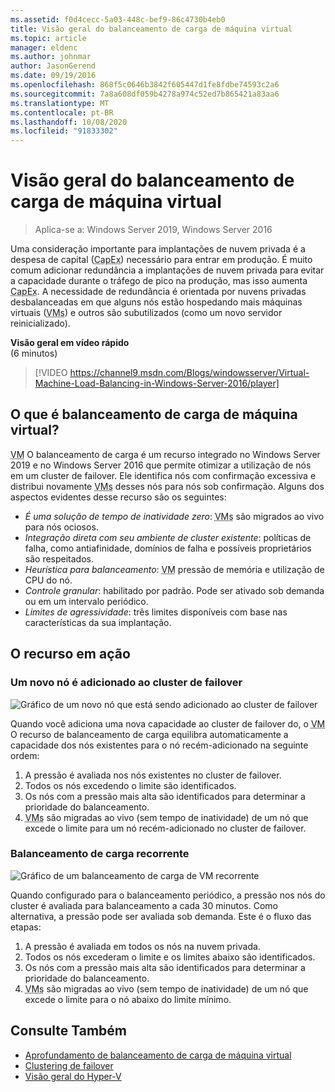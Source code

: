 ```yaml
---
ms.assetid: f0d4cecc-5a03-448c-bef9-86c4730b4eb0
title: Visão geral do balanceamento de carga de máquina virtual
ms.topic: article
manager: eldenc
ms.author: johnmar
author: JasonGerend
ms.date: 09/19/2016
ms.openlocfilehash: 868f5c0646b3842f605447d1fe8fdbe74593c2a6
ms.sourcegitcommit: 7a8a608df059b4278a974c52ed7b865421a83aa6
ms.translationtype: MT
ms.contentlocale: pt-BR
ms.lasthandoff: 10/08/2020
ms.locfileid: "91833302"
---
```

# <a name="virtual-machine-load-balancing-overview"></a>Visão geral do balanceamento de carga de máquina virtual

> Aplica-se a: Windows Server 2019, Windows Server 2016

Uma consideração importante para implantações de nuvem privada é a despesa de capital (<abbr title="despesas de capital">CapEx</abbr>) necessário para entrar em produção. É muito comum adicionar redundância a implantações de nuvem privada para evitar a capacidade durante o tráfego de pico na produção, mas isso aumenta <abbr title="despesas de capital">CapEx</abbr>. A necessidade de redundância é orientada por nuvens privadas desbalanceadas em que alguns nós estão hospedando mais máquinas virtuais (<abbr title="Máquinas virtuais">VMs</abbr>) e outros são subutilizados (como um novo servidor reinicializado).

<strong>Visão geral em vídeo rápido</strong><br>(6 minutos)<br>
> [!VIDEO https://channel9.msdn.com/Blogs/windowsserver/Virtual-Machine-Load-Balancing-in-Windows-Server-2016/player]

## <a name="what-is-virtual-machine-load-balancing"></a><a id="what-is-vm-load-balancing"></a>O que é balanceamento de carga de máquina virtual?
<abbr title="Máquina virtual">VM</abbr> O balanceamento de carga é um recurso integrado no Windows Server 2019 e no Windows Server 2016 que permite otimizar a utilização de nós em um cluster de failover. Ele identifica nós com confirmação excessiva e distribui novamente <abbr title="Máquinas virtuais">VMs</abbr> desses nós para nós sob confirmação. Alguns dos aspectos evidentes desse recurso são os seguintes:

* *É uma solução de tempo de inatividade zero*: <abbr title="Máquinas virtuais">VMs</abbr> são migrados ao vivo para nós ociosos.
* *Integração direta com seu ambiente de cluster existente*: políticas de falha, como antiafinidade, domínios de falha e possíveis proprietários são respeitados.
* *Heurística para balanceamento*: <abbr title="Máquina virtual">VM</abbr> pressão de memória e utilização de CPU do nó.
* *Controle granular*: habilitado por padrão. Pode ser ativado sob demanda ou em um intervalo periódico.
* *Limites de agressividade*: três limites disponíveis com base nas características da sua implantação.

## <a name="the-feature-in-action"></a><a id="feature-in-action"></a>O recurso em ação
### <a name="a-new-node-is-added-to-your-failover-cluster"></a><a id="new-node-added"></a>Um novo nó é adicionado ao cluster de failover
![Gráfico de um novo nó que está sendo adicionado ao cluster de failover](media/vm-load-balancing/overview-VM-load-balancing-1.png)

Quando você adiciona uma nova capacidade ao cluster de failover do, o <abbr title="Máquina virtual">VM</abbr> O recurso de balanceamento de carga equilibra automaticamente a capacidade dos nós existentes para o nó recém-adicionado na seguinte ordem:

1. A pressão é avaliada nos nós existentes no cluster de failover.
2. Todos os nós excedendo o limite são identificados.
3. Os nós com a pressão mais alta são identificados para determinar a prioridade do balanceamento.
4. <abbr title="Máquinas virtuais">VMs</abbr> são migradas ao vivo (sem tempo de inatividade) de um nó que excede o limite para um nó recém-adicionado no cluster de failover.

### <a name="recurring-load-balancing"></a><a id="recurring-load-balancing"></a>Balanceamento de carga recorrente
![Gráfico de um balanceamento de carga de VM recorrente](media/vm-load-balancing/overview-VM-load-balancing-2.png)

Quando configurado para o balanceamento periódico, a pressão nos nós do cluster é avaliada para balanceamento a cada 30 minutos. Como alternativa, a pressão pode ser avaliada sob demanda. Este é o fluxo das etapas:

1. A pressão é avaliada em todos os nós na nuvem privada.
2. Todos os nós excederam o limite e os limites abaixo são identificados.
3. Os nós com a pressão mais alta são identificados para determinar a prioridade do balanceamento.
4. <abbr title="Máquinas virtuais">VMs</abbr> são migradas ao vivo (sem tempo de inatividade) de um nó que excede o limite para o nó abaixo do limite mínimo.

## <a name="see-also"></a>Consulte Também
* [Aprofundamento de balanceamento de carga de máquina virtual](vm-load-balancing-deep-dive.md)
* [Clustering de failover](failover-clustering-overview.md)
* [Visão geral do Hyper-V](../virtualization/hyper-v/Hyper-V-on-Windows-Server.md)

